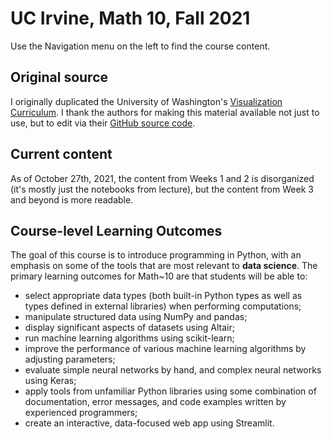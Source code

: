 # UC Irvine, Math 10, Fall 2021

Use the Navigation menu on the left to find the course content. 

## Original source

I originally duplicated the University of Washington's [Visualization Curriculum](https://uwdata.github.io/visualization-curriculum/intro.html).
I thank the authors for making this material available not just to use, but to edit via their [GitHub source code](https://github.com/uwdata/visualization-curriculum).

## Current content

As of October 27th, 2021, the content from Weeks 1 and 2 is disorganized (it's mostly just the notebooks from lecture), but the content from Week 3 and beyond is more readable.


## Course-level Learning Outcomes

The goal of this course is to introduce programming in Python, with an emphasis on some of the tools that are most relevant to **data science**.  The primary learning outcomes for Math~10 are that students will be able to:
* select appropriate data types (both built-in Python types as well as types defined in external libraries) when performing computations;
* manipulate structured data using NumPy and pandas;
* display significant aspects of datasets using Altair;
* run machine learning algorithms using scikit-learn;
* improve the performance of various machine learning algorithms by adjusting parameters;
* evaluate simple neural networks by hand, and complex neural networks using Keras;
* apply tools from unfamiliar Python libraries using some combination of documentation, error messages, and code examples written by experienced programmers;
* create an interactive, data-focused web app using Streamlit.